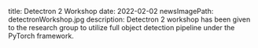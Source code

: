 title: Detectron 2 Workshop
date: 2022-02-02
newsImagePath: detectronWorkshop.jpg
description: Detectron 2 workshop has been given to the research group to utilize full object detection pipeline under the PyTorch framework.